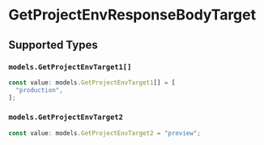 # GetProjectEnvResponseBodyTarget


## Supported Types

### `models.GetProjectEnvTarget1[]`

```typescript
const value: models.GetProjectEnvTarget1[] = [
  "production",
];
```

### `models.GetProjectEnvTarget2`

```typescript
const value: models.GetProjectEnvTarget2 = "preview";
```

